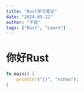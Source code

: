 ```yaml
---
title: "Rust学习笔记"
date: "2024-05-22"
author: "干徒"
tags: ["Rust", "Learn"]
---
```


# 你好Rust

```rust
fn main() {
    println!("{}", "nihao");
}
```